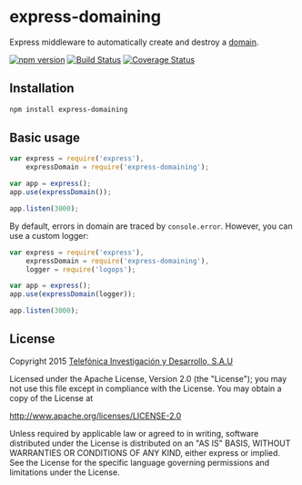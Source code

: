# express-domaining

Express middleware to automatically create and destroy a [domain](https://nodejs.org/api/domain.html).

[![npm version](https://badge.fury.io/js/express-domaining.svg)](http://badge.fury.io/js/express-domaining)
[![Build Status](https://travis-ci.org/telefonica/node-express-domaining.svg)](https://travis-ci.org/telefonica/node-express-domaining)
[![Coverage Status](https://img.shields.io/coveralls/telefonica/node-express-domaining.svg)](https://coveralls.io/r/telefonica/node-express-domaining)

## Installation

```bash
npm install express-domaining
```

## Basic usage

```js
var express = require('express'),
    expressDomain = require('express-domaining');

var app = express();
app.use(expressDomain());

app.listen(3000);
```

By default, errors in domain are traced by `console.error`. However, you can use a custom logger:

```js
var express = require('express'),
    expressDomain = require('express-domaining'),
    logger = require('logops');

var app = express();
app.use(expressDomain(logger));

app.listen(3000);
```

## License

Copyright 2015 [Telefónica Investigación y Desarrollo, S.A.U](http://www.tid.es)

Licensed under the Apache License, Version 2.0 (the "License"); you may not use this file except in compliance with the License. You may obtain a copy of the License at

http://www.apache.org/licenses/LICENSE-2.0

Unless required by applicable law or agreed to in writing, software distributed under the License is distributed on an "AS IS" BASIS, WITHOUT WARRANTIES OR CONDITIONS OF ANY KIND, either express or implied. See the License for the specific language governing permissions and limitations under the License.

